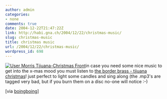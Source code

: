 ```yaml
---
author: admin
categories:
- none
comments: true
date: 2004-12-22T21:47:22Z
link: http://habi.gna.ch/2004/12/22/christmas-music/
slug: christmas-music
title: christmas music
url: /2004/12/22/christmas-music/
wordpress_id: 698
---
```


[![ User Morris Tijuana-Christmas Front](http://habi.gna.ch/blog/images/_user_morris_tijuana-christmas_front-tm.jpg)](http://habi.gna.ch/blog/images/_user_morris_tijuana-christmas_front.jpg)in case you need some nice music to get into the x-mas mood you must listen to [the border brass - tijuana christmas](http://nexus.colum.edu/user/morris/tijuanaxmas.htm)! just perfect to light some candles and sing along (the .mp3's are tagged very bad, but if you burn them on a disc no-one will notice :-)



[via [boingboing](http://www.boingboing.net/2004/12/21/tijuana_christmas_mp.html)]

